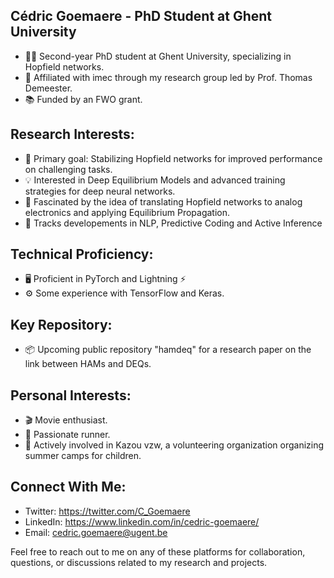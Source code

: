 ## Cédric Goemaere - PhD Student at Ghent University
- 👨‍🎓 Second-year PhD student at Ghent University, specializing in Hopfield networks.
- 🏢 Affiliated with imec through my research group led by Prof. Thomas Demeester.
- 📚 Funded by an FWO grant.

## Research Interests:
- 🎯 Primary goal: Stabilizing Hopfield networks for improved performance on challenging tasks.
- 💡 Interested in Deep Equilibrium Models and advanced training strategies for deep neural networks.
- 🧠 Fascinated by the idea of translating Hopfield networks to analog electronics and applying Equilibrium Propagation.
- 👀 Tracks developements in NLP, Predictive Coding and Active Inference

## Technical Proficiency:
- 🖥️ Proficient in PyTorch and Lightning ⚡
- ⚙️ Some experience with TensorFlow and Keras.

## Key Repository:
- 📦 Upcoming public repository "hamdeq" for a research paper on the link between HAMs and DEQs.

## Personal Interests:
- 🎬 Movie enthusiast.
- 🏃 Passionate runner.
- 🤝 Actively involved in Kazou vzw, a volunteering organization organizing summer camps for children.

## Connect With Me:
- Twitter: https://twitter.com/C_Goemaere
- LinkedIn: https://www.linkedin.com/in/cedric-goemaere/
- Email: cedric.goemaere@ugent.be

Feel free to reach out to me on any of these platforms for collaboration, questions, or discussions related to my research and projects.

